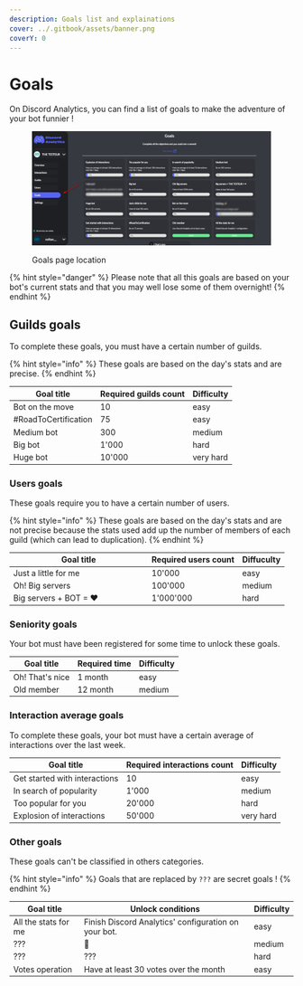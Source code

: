 ```yaml
---
description: Goals list and explainations
cover: ../.gitbook/assets/banner.png
coverY: 0
---
```


# Goals

On Discord Analytics, you can find a list of goals to make the adventure of your bot funnier !

<figure><img src="../.gitbook/assets/goals_list.png" alt=""><figcaption><p>Goals page location</p></figcaption></figure>

{% hint style="danger" %}
Please note that all this goals are based on your bot's current stats and that you may well lose some of them overnight!
{% endhint %}

## Guilds goals

To complete these goals, you must have a certain number of guilds.

{% hint style="info" %}
These goals are based on the day's stats and are precise.
{% endhint %}

| Goal title           | Required guilds count | Difficulty |
| -------------------- | --------------------- | ---------- |
| Bot on the move      | 10                    | easy       |
| #RoadToCertification | 75                    | easy       |
| Medium bot           | 300                   | medium     |
| Big bot              | 1'000                 | hard       |
| Huge bot             | 10'000                | very hard  |

### Users goals

These goals require you to have a certain number of users.

{% hint style="info" %}
These goals are based on the day's stats and are not precise because the stats used add up the number of members of each guild (which can lead to duplication).
{% endhint %}

<table><thead><tr><th width="231.33333333333331">Goal title</th><th>Required users count</th><th>Diffuculty</th></tr></thead><tbody><tr><td>Just a little for me</td><td>10'000</td><td>easy</td></tr><tr><td>Oh! Big servers</td><td>100'000</td><td>medium</td></tr><tr><td>Big servers + BOT = ♥</td><td>1'000'000</td><td>hard</td></tr></tbody></table>

### Seniority goals

Your bot must have been registered for some time to unlock these goals.

| Goal title      | Required time | Difficulty |
| --------------- | ------------- | ---------- |
| Oh! That's nice | 1 month       | easy       |
| Old member      | 12 month      | medium     |

### Interaction average goals

To complete these goals, your bot must have a certain average of interactions over the last week.

| Goal title                    | Required interactions count | Difficulty |
| ----------------------------- | --------------------------- | ---------- |
| Get started with interactions | 10                          | easy       |
| In search of popularity       | 1'000                       | medium     |
| Too popular for you           | 20'000                      | hard       |
| Explosion of interactions     | 50'000                      | very hard  |

### Other goals

These goals can't be classified in others categories.

{% hint style="info" %}
Goals that are replaced by `???` are secret goals !
{% endhint %}

| Goal title            | Unlock conditions                                    | Difficulty |
| --------------------- | ---------------------------------------------------- | ---------- |
| All the stats for me  | Finish Discord Analytics' configuration on your bot. | easy       |
| ???                   | 🥖                                                   | medium     |
| ???                   | ???                                                  | hard       |
| Votes operation       | Have at least 30 votes over the month                | easy       |

